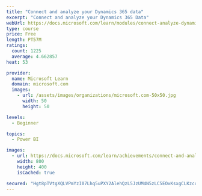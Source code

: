 ```yaml
---
title: "Connect and analyze your Dynamics 365 data​"
excerpt: "Connect and analyze your Dynamics 365 Data​"
webUrl: https://docs.microsoft.com/learn/modules/connect-analyze-dynamics-365-data/
type: course
price: Free
length: PT57M
ratings:
  count: 1225
  average: 4.662857
heat: 53

provider:
  name: Microsoft Learn
  domain: microsoft.com
  images:
    - url: /assets/images/organizations/microsoft.com-50x50.jpg
      width: 50
      height: 50

levels:
  - Beginner

topics:
  - Power BI

images:
  - url: https://docs.microsoft.com/learn/achievements/connect-and-analyze-your-microsoft-dynamics-365-data-social.png
    width: 800
    height: 400
    isCached: true

secured: "Hgt8pTVtgXQLVPmYzI07Lhq5uPXY2AlehQzL5JzUM4N5zLC5EOxKsxgCLKzcqzOTgmJijAzcTZWd6GiahxC/GxRZi0zT5xUjAZS/IxQqW1xhDdtaOlFpg3jWlXh6+IP6g6XTdKF6uZUzyRGS0vZc7wjNDnme8yACBq75xDyO+Vj4T8PEQ0ScBfCR+Nzrr+WihGE9LfPamkLfAYcNyZyARITIbABQylwlN9i/rOJmsS9L+6u+/dt6wjbIzuCmouAemlnaojCL6iajyUlgUf+0DryqROYwQjWulPIPbilKlkJTzOEDAi+dRMxvgEmKluLFXShTTfNOE44IFjtsRgNjmpi6S6TdyKBubEbURuNzYgEtqORxO2O7o+9wYP2hjNOGo2dXjJ4ZCUHqUvap3yG7s3J/FU5HygSLpjSFqrw05TY=;6OXZqC47t+RFcIwx2MdIUw=="
---
```



